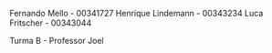 Fernando Mello - 00341727
Henrique Lindemann - 00343234
Luca Fritscher - 00343044


Turma B - Professor Joel